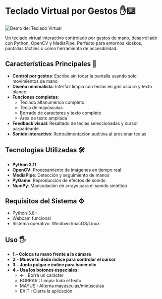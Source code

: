 # Teclado Virtual por Gestos ✋⌨️

![Demo del Teclado Virtual](demo.gif) 

Un teclado virtual interactivo controlado por gestos de mano, desarrollado con Python, OpenCV y MediaPipe. Perfecto para entornos kioskos, pantallas táctiles o como herramienta de accesibilidad.

## Características Principales 🚀

- **Control por gestos**: Escribe sin tocar la pantalla usando solo movimientos de mano
- **Diseño minimalista**: Interfaz limpia con teclas en gris oscuro y texto blanco
- **Funciones completas**:
  - Teclado alfanumérico completo
  - Tecla de mayúsculas
  - Borrado de caracteres y texto completo
  - Área de texto ampliada
- **Feedback visual**: Resaltado de teclas seleccionadas y cursor parpadeante
- **Sonido interactivo**: Retroalimentación auditiva al presionar teclas

## Tecnologías Utilizadas 🛠️

- **Python 3.11**
- **OpenCV**: Procesamiento de imágenes en tiempo real
- **MediaPipe**: Detección y seguimiento de manos
- **PyGame**: Reproducción de efectos de sonido
- **NumPy**: Manipulación de arrays para el sonido sintético

## Requisitos del Sistema ⚙️

- Python 3.8+
- Webcam funcional
- Sistema operativo: Windows/macOS/Linux

## Uso 🖐
- **1.- Coloca tu mano frente a la cámara**
- **2.- Mueve tu dedo índice para controlar el cursor**
- **3.- Junta pulgar e índice para hacer clic**
- **4.- Usa los botones especiales:**
  - <- : Borra un carácter
  - BORRAR : Limpia todo el texto
  - MAYUS : Alterna mayúsculas/minúsculas
  - EXIT : Cierra la aplicación
